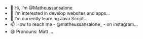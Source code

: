 - 👋 Hi, I’m @Matheussansalone
- 👀 I’m interested in develop websites and apps...
- 🌱 I’m currently learning Java Script...
- 📫 How to reach me - @matheussansalone_ - on instagram...
- 😄 Pronouns: Matt ...


<!---
Matheussansalone/Matheussansalone is a ✨ special ✨ repository because its `README.md` (this file) appears on your GitHub profile.
You can click the Preview link to take a look at your changes.
--->
